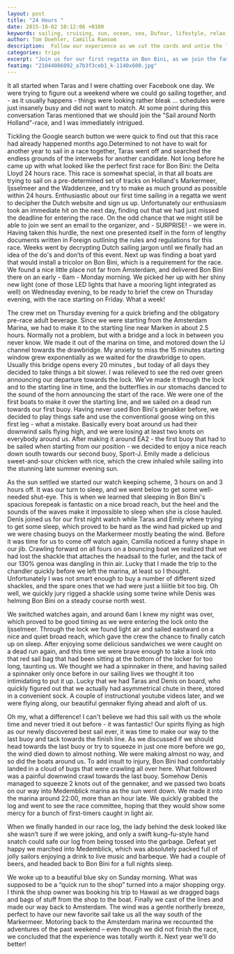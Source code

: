 ```yaml
---
layout: post
title: "24 Hours "
date: 2015-10-02 10:12:06 +0100
keywords: sailing, cruising, sun, ocean, sea, Dufour, lifestyle, relax, enjoy
author: Tom Doehler, Camilla Ransom
description:  Follow our experience as we cut the cords and untie the lines, leaving behind the buzz of our busy city lives, and immerse ourselves in a life of sailing, anchoring, boating and generally living a happy cruisers life.
categories: trips
excerpt: "Join us for our first regatta on Bon Bini, as we join the famous DeltaLloyd 24 hours race, sailing the Markermeer and Ijsselmeer."
featimg: "21044086092_a7b3f3ceb1_k-1140x600.jpg"
---
```

It all started when Taras and I were chatting over Facebook one day. We were trying to figure out a weekend where we could go sailing together, and - as it usually happens - things were looking rather bleak ... schedules were just insanely busy and did not want to match. At some point during this conversation Taras mentioned that we should join the "Sail around North Holland"-race, and I was immediately intrigued. 

Tickling the Google search button we were quick to find out that this race had already happened months ago.Determined to not have to wait for another year to sail in a race together, Taras went off and searched the endless grounds of the interwebs for another candidate. Not long before he came up with what looked like the perfect first race for Bon Bini: the Delta Lloyd 24 hours race. This race is somewhat special, in that all boats are trying to sail on a pre-determined set of tracks on Holland's Markermeer, Ijsselmeer and the Waddenzee, and try to make as much ground as possible within 24 hours. Enthusiastic about our first time sailing in a regatta we went to decipher the Dutch website and sign us up. Unfortunately our enthusiasm took an immediate hit on the next day, finding out that we had just missed the deadline for entering the race. On the odd chance that we might still be able to join we sent an email to the organizer, and - SURPRISE! - we were in.
Having taken this hurdle, the next one presented itself in the form of lengthy documents written in Foreign outlining the rules and regulations for this race. Weeks went by decrypting Dutch sailing jargon until we finally had an idea of the do's and don’ts of this event. Next up was finding a boat yard that would install a tricolor on Bon Bini, which is a requirement for the race. We found a nice little place not far from Amsterdam, and delivered Bon Bini there on an early - 6am - Monday morning. We picked her up with her shiny new light (one of those LED lights that have a mooring light integrated as well) on Wednesday evening, to be ready to brief the crew on Thursday evening, with the race starting on Friday. What a week!

The crew met on Thursday evening for a quick briefing and the obligatory pre-race adult beverage. Since we were starting from the Amsterdam Marina, we had to make it to the starting line near Marken in about 2.5 hours. Normally not a problem, but with a bridge and a lock in between you never know. We made it out of the marina on time, and motored down the IJ channel towards the drawbridge. My anxiety to miss the 15 minutes starting window grew exponentially as we waited for the drawbridge to open. Usually this bridge opens every 20 minutes , but today of all days they decided to take things a bit slower. I was relieved to see the red over green announcing our departure towards the lock. We've made it through the lock and to the starting line in time, and the butterflies in our stomachs danced to the sound of the horn announcing the start of the race. We were one of the first boats to make it over the starting line, and we sailed on a dead run towards our first buoy. Having never used Bon Bini's genakker before, we decided to play things safe and use the conventional goose wing on this first leg - what a mistake. Basically every boat around us had their downwind sails flying high, and we were losing at least two knots on everybody around us. After making it around EA2 - the first buoy that had to be sailed when starting from our position - we decided to enjoy a nice reach down south towards our second buoy, Sport-J. Emily made a delicious sweet-and-sour chicken with rice, which the crew inhaled while sailing into the stunning late summer evening sun.

As the sun settled we started our watch keeping scheme, 3 hours on and 3 hours off. It was our turn to sleep, and we went below to get some well-needed shut-eye. This is when we learned that sleeping in Bon Bini's spacious forepeak is fantastic on a nice broad reach, but the heel and the sounds of the waves make it impossible to sleep when she is close hauled. Denis joined us for our first night watch while Taras and Emily where trying to get some sleep, which proved to be hard as the wind had picked up and we were chasing buoys on the Markermeer mostly beating the wind. Before it was time for us to come off watch again, Camilla noticed a funny shape in our jib. Crawling forward on all fours on a bouncing boat we realized that we had lost the shackle that attaches the headsail to the furler, and the tack of our 130% genoa was dangling in thin air. Lucky that I made the trip to the chandler quickly before we left the marina, at least so I thought. Unfortunately I was not smart enough to buy a number of different sized shackles, and the spare ones that we had were just a liiiitle bit too big. Oh well, we quickly jury rigged a shackle using some twine while Denis was helming Bon Bini on a steady course north west.

We switched watches again, and around 6am I knew my night was over, which proved to be good timing as we were entering the lock onto the Ijsselmeer. Through the lock we found light air and sailed eastward on a nice and quiet broad reach, which gave the crew the chance to finally catch up on sleep. After enjoying some delicious sandwiches we were caught on a dead run again, and this time we were brave enough to take a look into that red sail bag that had been sitting at the bottom of the locker for too long, taunting us. We thought we had a spinnaker in there, and having sailed a spinnaker only once before in our sailing lives we thought it too intimidating to put it up. Lucky that we had Taras and Denis on board, who quickly figured out that we actually had asymmetrical chute in there, stored in a convenient sock. A couple of instructional youtube videos later, and we were flying along, our beautiful gennaker flying ahead and aloft of us.

Oh my, what a difference! I can't believe we had this sail with us the whole time and never tried it out before - it was fantastic! Our spirits flying as high as our newly discovered best sail ever, it was time to make our way to the last buoy and tack towards the finish line. As we discussed if we should head towards the last buoy or try to squeeze in just one more before we go, the wind died down to almost nothing. We were making almost no way, and so did the boats around us. To add insult to injury, Bon Bini had comfortably landed in a cloud of bugs that were crawling all over here. What followed was a painful downwind crawl towards the last buoy. Somehow Denis managed to squeeze 2 knots out of the gennaker, and we passed two boats on our way into Medemblick marina as the sun went down. We made it into the marina around 22:00, more than an hour late. We quickly grabbed the log and went to see the race committee, hoping that they would show some mercy for a bunch of first-timers caught in light air.

When we finally handed in our race log, the lady behind the desk looked like she wasn’t sure if we were joking, and only a swift kung-fu-style hand snatch could safe our log from being tossed into the garbage. Defeat yet happy we marched into Medemblick, which was absolutely packed full of jolly sailors enjoying a drink to live music and barbeque. We had a couple of beers, and headed back to Bon Bini for a full nights sleep.

We woke up to a beautiful blue sky on Sunday morning. What was supposed to be a “quick run to the shop” turned into a major shopping orgy. I think the shop owner was booking his trip to Hawaii as we dragged bags and bags of stuff from the shop to the boat. Finally we cast of the lines and made our way back to Amsterdam. The wind was a gentle northerly breeze, perfect to have our new favorite sail take us all the way south of the Markermeer. Motoring back to the Amsterdam marina we recounted the adventures of the past weekend – even though we did not finish the race, we concluded that the experience was totally worth it. Next year we’ll do better!
